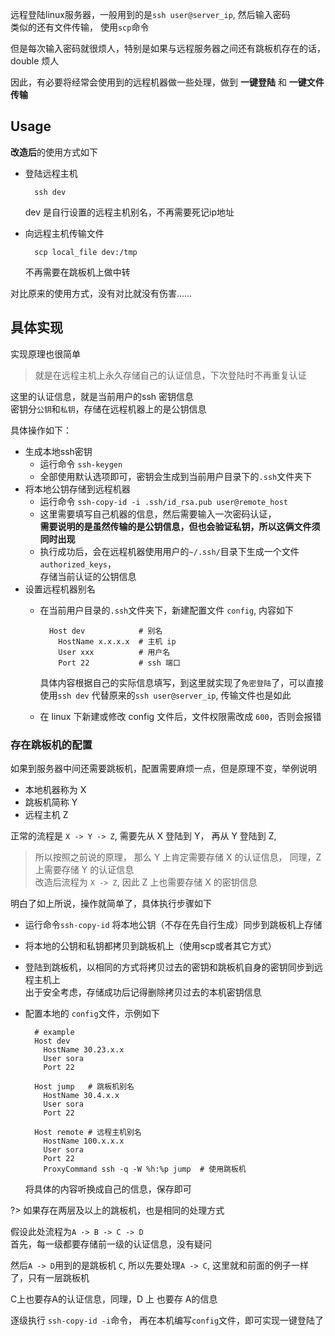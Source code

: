 
远程登陆linux服务器，一般用到的是`ssh user@server_ip`, 然后输入密码  
类似的还有文件传输， 使用`scp`命令

但是每次输入密码就很烦人，特别是如果与远程服务器之间还有跳板机存在的话，double 烦人

因此，有必要将经常会使用到的远程机器做一些处理，做到 **一键登陆** 和 **一键文件传输**

## Usage
**改造后**的使用方式如下
- 登陆远程主机

        ssh dev
    dev 是自行设置的远程主机别名，不再需要死记ip地址
- 向远程主机传输文件
    
        scp local_file dev:/tmp
    不再需要在跳板机上做中转

对比原来的使用方式，没有对比就没有伤害……

## 具体实现
实现原理也很简单
>就是在远程主机上永久存储自己的认证信息，下次登陆时不再重复认证

这里的认证信息，就是当前用户的ssh 密钥信息  
密钥分`公钥`和`私钥`，存储在远程机器上的是公钥信息

具体操作如下：  
- 生成本地ssh密钥
    - 运行命令 `ssh-keygen`
    - 全部使用默认选项即可，密钥会生成到当前用户目录下的`.ssh`文件夹下
- 将本地公钥存储到远程机器
    - 运行命令 `ssh-copy-id -i .ssh/id_rsa.pub user@remote_host`
    - 这里需要填写自己机器的信息，然后需要输入一次密码认证，  
        **需要说明的是虽然传输的是公钥信息，但也会验证私钥，所以这俩文件须同时出现**
    - 执行成功后，会在远程机器使用用户的`~/.ssh/`目录下生成一个文件`authorized_keys`，  
        存储当前认证的公钥信息
- 设置远程机器别名
    - 在当前用户目录的`.ssh`文件夹下，新建配置文件 `config`, 内容如下

            Host dev            # 别名
              HostName x.x.x.x  # 主机 ip
              User xxx          # 用户名 
              Port 22           # ssh 端口
        具体内容根据自己的实际信息填写，到这里就实现了`免密登陆`了，可以直接使用`ssh dev`
        代替原来的`ssh user@server_ip`, 传输文件也是如此
    - 在 linux 下新建或修改 config 文件后，文件权限需改成 `600`，否则会报错

### 存在跳板机的配置
如果到服务器中间还需要跳板机，配置需要麻烦一点，但是原理不变，举例说明
- 本地机器称为 X
- 跳板机简称 Y
- 远程主机 Z

正常的流程是 `X -> Y -> Z`, 需要先从 X 登陆到 Y， 再从 Y 登陆到 Z,

> 所以按照之前说的原理， 那么 Y 上肯定需要存储 X 的认证信息， 同理，Z 上需要存储 Y 的认证信息  
改造后流程为 `X -> Z`, 因此 Z 上也需要存储 X 的密钥信息

明白了如上所说，操作就简单了，具体执行步骤如下
- 运行命令`ssh-copy-id` 将本地公钥（不存在先自行生成）同步到跳板机上存储
- 将本地的公钥和私钥都拷贝到跳板机上（使用scp或者其它方式）
- 登陆到跳板机，以相同的方式将拷贝过去的密钥和跳板机自身的密钥同步到远程主机上  
    出于安全考虑，存储成功后记得删除拷贝过去的本机密钥信息

- 配置本地的 `config`文件，示例如下
       
        # example
        Host dev
          HostName 30.23.x.x
          User sora
          Port 22

        Host jump   # 跳板机别名
          HostName 30.4.x.x
          User sora
          Port 22

        Host remote # 远程主机别名
          HostName 100.x.x.x
          User sora
          Port 22
          ProxyCommand ssh -q -W %h:%p jump  # 使用跳板机

    将具体的内容听换成自己的信息，保存即可

?> 如果存在两层及以上的跳板机，也是相同的处理方式

假设此处流程为`A -> B -> C -> D`  
首先，每一级都要存储前一级的认证信息，没有疑问  

然后`A -> D`用到的是跳板机 `C`, 所以先要处理`A -> C`, 这里就和前面的例子一样了，只有一层跳板机

C上也要存A的认证信息，同理，D 上 也要存 A的信息

逐级执行 `ssh-copy-id -i`命令， 再在本机编写`config`文件，即可实现一键登陆了




